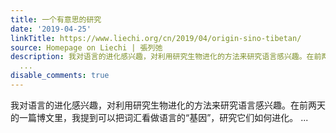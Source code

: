 ```yaml
---
title: 一个有意思的研究
date: '2019-04-25'
linkTitle: https://www.liechi.org/cn/2019/04/origin-sino-tibetan/
source: Homepage on Liechi | 張列弛
description: 我对语言的进化感兴趣，对利用研究生物进化的方法来研究语言感兴趣。在前两天的一篇博文里，我提到可以把词汇看做语言的“基因”，研究它们如何进化。
  ...
disable_comments: true
---
```

我对语言的进化感兴趣，对利用研究生物进化的方法来研究语言感兴趣。在前两天的一篇博文里，我提到可以把词汇看做语言的“基因”，研究它们如何进化。 ...